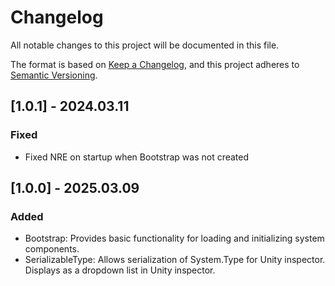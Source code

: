 # Changelog

All notable changes to this project will be documented in this file.

The format is based on [Keep a Changelog](https://keepachangelog.com/en/1.1.0/),
and this project adheres to [Semantic Versioning](https://semver.org/spec/v2.0.0.html).

## [1.0.1] - 2024.03.11

### Fixed

- Fixed NRE on startup when Bootstrap was not created

## [1.0.0] - 2025.03.09

### Added

- Bootstrap: Provides basic functionality for loading and initializing system components.
- SerializableType: Allows serialization of System.Type for Unity inspector. Displays as a dropdown list in Unity inspector.
